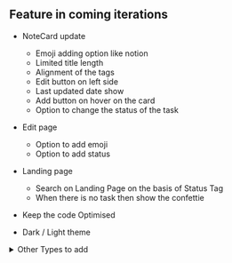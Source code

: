 ## Feature in coming iterations
  
- NoteCard update
  
  - Emoji adding option like notion 
  - Limited title length
  - Alignment of the tags
  - Edit button on left side
  - Last updated date show
  - Add button on hover on the card 
  - Option to change the status of the task
  
- Edit page
  - Option to add emoji
  - Option to add status

- Landing page
  - Search on Landing Page on the basis of Status Tag
  - When there is no task then show the confettie

- Keep the code Optimised
- Dark / Light theme

<details>
<summary>Other Types to add</summary>

```
 * type => DONE
 * interface => DONE
 * number => DONE
 * string => DONE
 * Object => DONE
 * Array => DONE
 * Tuple
 * Enum
 * Void
 * Never
 * Union
 * Function
 * Optional parameters
 * Default parameters
 * Function overloading
 * Extending interfaces
 * Intersection types
 * Type guards
 * Type Assertions
 * TS Generics
 * Generic constraints
 * Generic interfaces
```
</details>